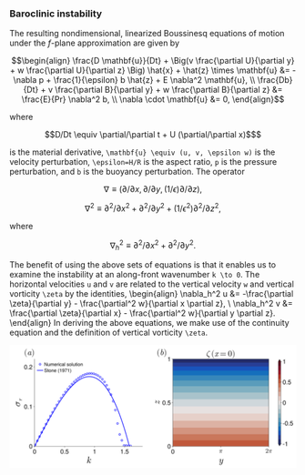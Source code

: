 ### Baroclinic instability






The resulting nondimensional, linearized Boussinesq equations of motion under the $f$-plane approximation are given by
```math
\begin{align}
    \frac{D \mathbf{u}}{Dt}
    + \Big(v \frac{\partial U}{\partial y} + w \frac{\partial U}{\partial z} \Big) \hat{x}
    + \hat{z} \times \mathbf{u} &=
    -\nabla p + \frac{1}{\epsilon} b \hat{z} + E \nabla^2 \mathbf{u}, \\
    \frac{Db}{Dt}
    +  v \frac{\partial B}{\partial y} + w \frac{\partial B}{\partial z} &= \frac{E}{Pr} \nabla^2 b, \\
    \nabla \cdot \mathbf{u} &= 0,
\end{align}
```
where 
```math
D/Dt \equiv \partial/\partial t + U (\partial/\partial x)$
```
is the material derivative, ``\mathbf{u} \equiv (u, v, \epsilon w)`` is the velocity perturbation, ``\epsilon=H/R`` is the aspect ratio, ``p`` is the pressure perturbation, and ``b`` is the buoyancy perturbation. The operator 
```math
\nabla \equiv (\partial/\partial x, \partial/\partial y, (1/\epsilon) \partial/\partial z),
```
```math
\nabla^2 \equiv \partial^2/\partial x^2 + \partial^2/\partial y^2 + (1/\epsilon^2) \partial^2/ \partial z^2,
```
where 

```math
\nabla_h^2 \equiv \partial^2 /\partial x^2 + \partial^2/\partial y^2.
```
The benefit of using the above sets of equations is that it enables us to examine the instability at an along-front wavenumber ``k \to 0``. 
The horizontal velocities ``u`` and ``v`` are related to the vertical velocity ``w`` and vertical vorticity ``\zeta`` by the identities, 
\begin{align}
    \nabla_h^2 u &= -\frac{\partial \zeta}{\partial y} - \frac{\partial^2 w}{\partial x \partial z}, 
\\
    \nabla_h^2 v &= \frac{\partial \zeta}{\partial x} - \frac{\partial^2 w}{\partial y \partial z}.    
\end{align}
In deriving the above equations, we make use of the continuity equation and the definition of vertical vorticity ``\zeta``.




![Alt text](images/stone1971_Ri2.png)
